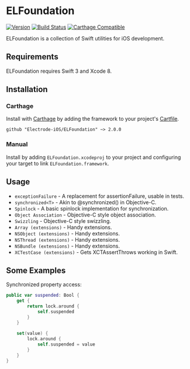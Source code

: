 # ELFoundation 

[![Version](https://img.shields.io/badge/version-v2.0.0-blue.svg)](https://github.com/Electrode-iOS/ELFoundation/releases/latest)
[![Build Status](https://travis-ci.org/Electrode-iOS/ELFoundation.svg?branch=master)](https://travis-ci.org/Electrode-iOS/ELFoundation)
[![Carthage Compatible](https://img.shields.io/badge/Carthage-compatible-4BC51D.svg?style=flat)](https://github.com/Carthage/Carthage)

ELFoundation is a collection of Swift utilities for iOS development.

## Requirements

ELFoundation requires Swift 3 and Xcode 8.

## Installation

### Carthage

Install with [Carthage](https://github.com/Carthage/Carthage) by adding the framework to your project's [Cartfile](https://github.com/Carthage/Carthage/blob/master/Documentation/Artifacts.md#cartfile).

```
github "Electrode-iOS/ELFoundation" ~> 2.0.0
```

### Manual

Install by adding `ELFoundation.xcodeproj` to your project and configuring your target to link `ELFoundation.framework`.

## Usage

* `exceptionFailure` - A replacement for assertionFailure, usable in tests.
* `synchronized<T>` - Akin to @synchronized() in Objective-C.
* `Spinlock` - A basic spinlock implementation for synchronization.
* `Object Association` - Objective-C style object association.
* `Swizzling` - Objective-C style swizzling.
* `Array (extensions)` - Handy extensions.
* `NSObject (extensions)` - Handy extensions.
* `NSThread (extensions)` - Handy extensions.
* `NSBundle (extensions)` - Handy extensions.
* `XCTestCase (extensions)` - Gets XCTAssertThrows working in Swift.

## Some Examples

Synchronized property access:

```Swift
public var suspended: Bool {
    get {
        return lock.around {
            self.suspended
        }
    }
    
    set(value) {
        lock.around {
            self.suspended = value
        }
    }
}
```
